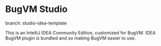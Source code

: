 # BugVM Studio

branch: studio-idea-template

This is an IntelliJ IDEA Community Edition, customized for BugVM. IDEA BugVM plugin is bundled and so making BugVM easier to use.

